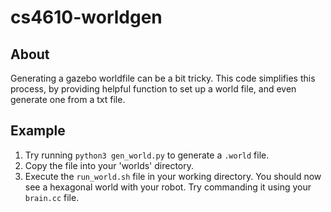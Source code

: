 # cs4610-worldgen

## About

Generating a gazebo worldfile can be a bit tricky. This code simplifies this process, by providing helpful function to set up a world file, and even generate one from a txt file. 

## Example

1. Try running `python3 gen_world.py` to generate a `.world` file. 
2. Copy the file into your 'worlds' directory. 
3. Execute the `run_world.sh` file in your working directory. You should now see a hexagonal world with your robot. Try commanding it using your `brain.cc` file. 
